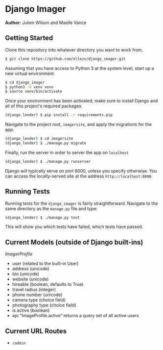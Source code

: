 # Django Imager

**Author:** Julien Wilson and Maelle Vance


## Getting Started

Clone this repository into whatever directory you want to work from.

```bash
$ git clone https://github.com/ellezv/django_imager.git
```

Assuming that you have access to Python 3 at the system level, start up a new virtual environment.

```bash
$ cd django_imager
$ python3 -m venv venv
$ source venv/bin/activate
```

Once your environment has been activated, make sure to install Django and all of this project's required packages.

```bash
(django_lender) $ pip install -r requirements.pip
```

Navigate to the project root, `imagersite`, and apply the migrations for the app.

```bash
(django_lender) $ cd imagersite
(django_lender) $ ./manage.py migrate
```

Finally, run the server in order to server the app on `localhost`

```bash
(django_lender) $ ./manage.py runserver
```

Django will typically serve on port 8000, unless you specify otherwise.
You can access the locally-served site at the address `http://localhost:8000`.

## Running Tests

Running tests for the `django_imager` is fairly straightforward.
Navigate to the same directory as the `manage.py` file and type:

```bash
(django_lender) $ ./manage.py test
```

This will show you which tests have failed, which tests have passed.


## Current Models (outside of Django built-ins)

*ImagerProfile*

- user (related to the built-in User)
- address (unicode)
- bio (unicode)
- website (unicode)
- hireable (boolean, defaults to True)
- travel radius (integer)
- phone number (unicode)
- camera type (choice field)
- photography type (choice field)
- is active (boolean)
- api "ImageProfile.active" returns a query set of all active users

## Current URL Routes

- `/admin`
